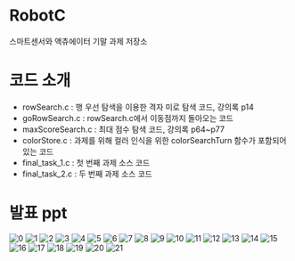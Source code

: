 # RobotC
스마트센서와 액츄에이터 기말 과제 저장소

# 코드 소개

- rowSearch.c : 행 우선 탐색을 이용한 격자 미로 탐색 코드, 강의록 p14
- goRowSearch.c : rowSearch.c에서 이동점까지 돌아오는 코드
- maxScoreSearch.c : 최대 점수 탐색 코드, 강의록 p64~p77
- colorStore.c : 과제를 위해 컬러 인식을 위한 colorSearchTurn 함수가 포함되어 있는 코드
- final_task_1.c : 첫 번째 과제 소스 코드
- final_task_2.c : 두 번째 과제 소스 코드

# 발표 ppt
![0](https://user-images.githubusercontent.com/70371342/208296833-26113e8a-c05e-4162-b69e-3ef64dbce194.png)
![1](https://user-images.githubusercontent.com/70371342/208296838-22f15467-be2f-4a00-9a1b-5214146f6afe.png)
![2](https://user-images.githubusercontent.com/70371342/208296842-952b5c08-846f-476b-a421-7fb7588ee9ae.png)
![3](https://user-images.githubusercontent.com/70371342/208296851-f58cf6b5-dc0e-4a41-81b9-4299a8532098.png)
![4](https://user-images.githubusercontent.com/70371342/208296861-8762eb0a-7e9e-4204-bfa6-484a79739e3d.png)
![5](https://user-images.githubusercontent.com/70371342/208296865-00bc7c31-3404-4731-873f-00fd8c344d80.png)
![6](https://user-images.githubusercontent.com/70371342/208296869-b440c218-4ccb-4eee-9773-fec6703d837e.png)
![7](https://user-images.githubusercontent.com/70371342/208296872-b88f2aa5-dd9d-46e7-9001-808e3a5124d0.png)
![8](https://user-images.githubusercontent.com/70371342/208296877-d465ffbc-e9b0-431f-a4bf-5b60e3a698ec.png)
![9](https://user-images.githubusercontent.com/70371342/208296878-f4dda87e-af92-49d4-8d5b-ffc9baa56682.png)
![10](https://user-images.githubusercontent.com/70371342/208296880-f58ad4b8-ab68-41ae-b99f-a31cbcead27b.png)
![11](https://user-images.githubusercontent.com/70371342/208296881-4b4057c0-1060-45d9-adfd-352568106e14.png)
![12](https://user-images.githubusercontent.com/70371342/208296884-6bf0222a-e06a-4940-9cc7-e69544a84fc1.png)
![13](https://user-images.githubusercontent.com/70371342/208296885-f10f733c-303d-4d34-90b5-c6ae37ea9df7.png)
![14](https://user-images.githubusercontent.com/70371342/208296889-d3c66bd0-c939-4251-9251-56c2d80da9da.png)
![15](https://user-images.githubusercontent.com/70371342/208296895-c1b15d03-db4a-4f70-b6cc-5511bb7a15c8.png)
![16](https://user-images.githubusercontent.com/70371342/208296900-688bf0d1-308b-41cd-a16a-3c747afc4df4.png)
![17](https://user-images.githubusercontent.com/70371342/208296901-4562d37f-0af8-4a1c-b2e0-ed4ddb12da0d.png)
![18](https://user-images.githubusercontent.com/70371342/208296903-cff3d592-a6ef-4f4e-ac11-ee269b273e5b.png)
![19](https://user-images.githubusercontent.com/70371342/208296905-e03bf1c2-4cff-4125-8953-4fa252850b3c.png)
![20](https://user-images.githubusercontent.com/70371342/208296912-1d8c8f54-b51e-41e8-8d42-ca0ba0c69529.png)
![21](https://user-images.githubusercontent.com/70371342/208296916-30424b84-9e8d-48d4-a0fa-85df7287a513.png)
